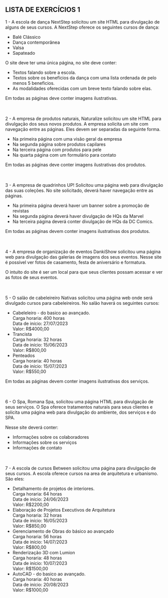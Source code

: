 ## LISTA DE EXERCÍCIOS 1

1 - A escola de dança NextStep solicitou um site HTML para divulgação de alguns de seus cursos. A NextStep oferece os seguintes cursos de dança:

- Balé Clássico
- Dança contemporânea
- Valsa
- Sapateado

O site deve ter uma única página, no site deve conter:

- Textos falando sobre a escola.
- Textos sobre os benefícios da dança com uma lista ordenada de pelo menos 5 beneficios.
- As modalidades oferecidas com um breve texto falando sobre elas.

Em todas as páginas deve conter imagens ilustrativas.

<br><br>
2 - A empresa de produtos naturais, Naturalize solicitou um site HTML para divulgação dos seus novos produtos. A empresa solicita um site com navegação entre as páginas. Eles devem ser separadas da seguinte forma.

- Na primeira página com uma visão geral da empresa
- Na segunda página sobre produtos capilares
- Na terceira página com produtos para pele
- Na quarta página com um formulário para contato

Em todas as páginas deve conter imagens ilustrativas dos produtos.

<br><br>
3 - A empresa de quadrinhos UP! Solicitou uma página web para divulgação das suas coleções. No site solicitado, deverá haver navegação entre as páginas.

- Na primeira página deverá haver um banner sobre a promoção de revistas
- Na segunda página deverá haver divulgação de HQs da Marvel
- Na terceira página deverá conter divulgação de HQs da DC Comics.

Em todas as páginas devem conter imagens ilustrativas dos produtos.

<br><br>
4 - A empresa de organização de eventos DankiShow solicitou uma página web para divulgação das galerias de imagens dos seus eventos. Nesse site é possível ver fotos de casamento, festa de aniversário e formatura.

O intuito do site é ser um local para que seus clientes possam acessar e ver as fotos de seus eventos.

<br><br>
5 - O salão de cabeleireiro Nativas solicitou uma página web onde será divulgado cursos para cabeleireiros. No salão haverá os seguintes cursos:

- Cabeleleiro - do basico ao avançado.
  <br>Carga horaria: 400 horas
  <br>Data de início: 27/07/2023
  <br>Valor: R$4000,00
- Trancista
  <br>Carga horaria: 32 horas
  <br>Data de início: 15/06/2023
  <br>Valor: R$800,00
- Penteados
  <br>Carga horaria: 40 horas
  <br>Data de início: 15/07/2023
  <br>Valor: R$550,00

Em todas as páginas devem conter imagens ilustrativas dos serviços.

<br><br>
6 - O Spa, Romana Spa, solicitou uma página HTML para divulgação de seus serviços. O Spa oferece tratamentos naturais para seus clientes e solicita uma página web para divulgação do ambiente, dos serviços e do SPA.

Nesse site deverá conter:

- Informações sobre os colaboradores
- Informações sobre os serviços
- Informações de contato

<br><br>
7 - A escola de cursos Between solicitou uma página para divulgação de seus cursos. A escola oferece cursos na area de arquitetura e urbanismo. São eles:

- Detalhamento de projetos de interiores.
 <br>Carga horaria: 64 horas
  <br>Data de início: 24/06/2023
  <br>Valor: R$2200,00
- Elaboração de Projetos Executivos de Arquitetura
  <br>Carga horaria: 32 horas
  <br>Data de início: 16/05/2023
  <br>Valor: R$850,00
- Gerenciamento de Obras do básico ao avançado
  <br>Carga horaria: 56 horas
  <br>Data de início: 14/07/2023
  <br>Valor: R$800,00
- Renderização 3D com Lumion
  <br>Carga horaria: 48 horas
  <br>Data de início: 10/07/2023
  <br>Valor: R$1500,00
- AutoCAD - do basico ao avançado.
  <br>Carga horaria: 40 horas
  <br>Data de início: 20/08/2023
  <br>Valor: R$1000,00
